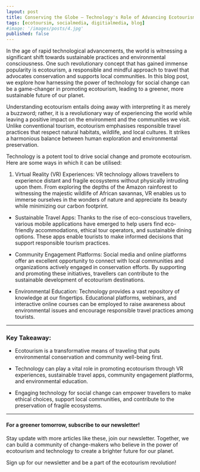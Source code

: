 ```yaml
---
layout: post
title: Conserving the Globe — Technology's Role of Advancing Ecotourism
tags: [ecotoursim, socialmedia, digitialmedia, blog]
#image: '/images/posts/4.jpg'
published: false
---
```

In the age of rapid technological advancements, the world is witnessing a significant shift towards sustainable practices and environmental consciousness. One such revolutionary concept that has gained immense popularity is ecotourism, a responsible and mindful approach to travel that advocates conservation and supports local communities. In this blog post, we explore how harnessing the power of technology for social change can be a game-changer in promoting ecotourism, leading to a greener, more sustainable future of our planet.

Understanding ecotourism entails doing away with interpreting it as merely a buzzword; rather, it is a revolutionary way of experiencing the world while leaving a positive impact on the environment and the communities we visit. Unlike conventional tourism, ecotourism emphasises responsible travel practices that respect natural habitats, wildlife, and local cultures. It strikes a harmonious balance between human exploration and environmental preservation.

Technology is a potent tool to drive social change and promote ecotourism. Here are some ways in which it can be utilised:

1. Virtual Reality (VR) Experiences: VR technology allows travellers to experience distant and fragile ecosystems without physically intruding upon them. From exploring the depths of the Amazon rainforest to witnessing the majestic wildlife of African savannas, VR enables us to immerse ourselves in the wonders of nature and appreciate its beauty while minimizing our carbon footprint.

- Sustainable Travel Apps: Thanks to the rise of eco-conscious travellers, various mobile applications have emerged to help users find eco-friendly accommodations, ethical tour operators, and sustainable dining options. These apps enable tourists to make informed decisions that support responsible tourism practices.

- Community Engagement Platforms: Social media and online platforms offer an excellent opportunity to connect with local communities and organizations actively engaged in conservation efforts. By supporting and promoting these initiatives, travellers can contribute to the sustainable development of ecotourism destinations.

- Environmental Education: Technology provides a vast repository of knowledge at our fingertips. Educational platforms, webinars, and interactive online courses can be employed to raise awareness about environmental issues and encourage responsible travel practices among tourists.

---
### Key Takeaway:

- Ecotourism is a transformative means of traveling that puts environmental conservation and community well-being first.

- Technology can play a vital role in promoting ecotourism through VR experiences, sustainable travel apps, community engagement platforms, and environmental education.

- Engaging technology for social change can empower travellers to make ethical choices, support local communities, and contribute to the preservation of fragile ecosystems.

---
#### For a greener tomorrow, subscribe to our newsletter!

Stay update with more articles like these, join our newsletter. Together, we can build a community of change-makers who believe in the power of ecotourism and technology to create a brighter future for our planet.

Sign up for our newsletter and be a part of the ecotourism revolution!